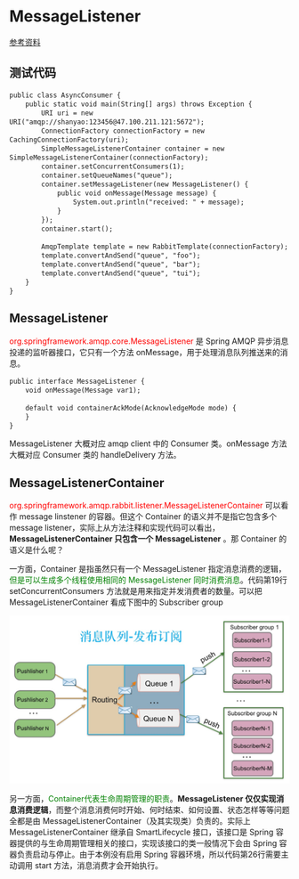 # MessageListener
[参考资料](https://www.cnblogs.com/gordonkong/p/7115155.html)

## 测试代码

	public class AsyncConsumer {
	    public static void main(String[] args) throws Exception {
	        URI uri = new URI("amqp://shanyao:123456@47.100.211.121:5672");
	        ConnectionFactory connectionFactory = new CachingConnectionFactory(uri);
	        SimpleMessageListenerContainer container = new SimpleMessageListenerContainer(connectionFactory);
	        container.setConcurrentConsumers(1);
	        container.setQueueNames("queue");
	        container.setMessageListener(new MessageListener() {
	            public void onMessage(Message message) {
	                System.out.println("received: " + message);
	            }
	        });
	        container.start();
	
	        AmqpTemplate template = new RabbitTemplate(connectionFactory);
	        template.convertAndSend("queue", "foo");
	        template.convertAndSend("queue", "bar");
	        template.convertAndSend("queue", "tui");
	    }
	}


## MessageListener
<font color=red>org.springframework.amqp.core.MessageListener</font> 是 Spring AMQP 异步消息投递的监听器接口，它只有一个方法 onMessage，用于处理消息队列推送来的消息。
	
	public interface MessageListener {
	    void onMessage(Message var1);
	
	    default void containerAckMode(AcknowledgeMode mode) {
	    }
	}

MessageListener 大概对应 amqp client 中的 Consumer 类。onMessage 方法大概对应 Consumer 类的 handleDelivery 方法。

## MessageListenerContainer

<font color=red>org.springframework.amqp.rabbit.listener.MessageListenerContainer</font> 可以看作 message linstener 的容器。但这个 Container 的语义并不是指它包含多个 message listener，实际上从方法注释和实现代码可以看出，**MessageListenerContainer 只包含一个 MessageListener** 。那 Container 的语义是什么呢？

一方面，Container 是指虽然只有一个 MessageListener 指定消息消费的逻辑，<font color=green>但是可以生成多个线程使用相同的 MessageListener 同时消费消息</font>。代码第19行 setConcurrentConsumers 方法就是用来指定并发消费者的数量。可以把 MessageListenerContainer 看成下图中的 Subscriber group

![p_1](https://github.com/shanyao19940801/BookeNote/blob/master/rabbit/pictures/MessageListenerContainer_1.png)

另一方面，<font color=green>Container代表生命周期管理的职责</font>。**MessageListener 仅仅实现消息消费逻辑**，而整个消息消费何时开始、何时结束、如何设置、状态怎样等等问题全都是由 MessageListenerContainer（及其实现类）负责的。实际上MessageListenerContainer 继承自 SmartLifecycle 接口，该接口是 Spring 容器提供的与生命周期管理相关的接口，实现该接口的类一般情况下会由 Spring 容器负责启动与停止。由于本例没有启用 Spring 容器环境，所以代码第26行需要主动调用 start 方法，消息消费才会开始执行。